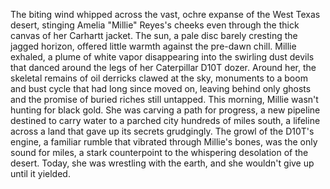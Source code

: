 The biting wind whipped across the vast, ochre expanse of the West Texas desert, stinging Amelia "Millie" Reyes's cheeks even through the thick canvas of her Carhartt jacket.  The sun, a pale disc barely cresting the jagged horizon, offered little warmth against the pre-dawn chill.  Millie exhaled, a plume of white vapor disappearing into the swirling dust devils that danced around the legs of her Caterpillar D10T dozer.  Around her, the skeletal remains of oil derricks clawed at the sky, monuments to a boom and bust cycle that had long since moved on, leaving behind only ghosts and the promise of buried riches still untapped. This morning, Millie wasn't hunting for black gold.  She was carving a path for progress, a new pipeline destined to carry water to a parched city hundreds of miles south, a lifeline across a land that gave up its secrets grudgingly. The growl of the D10T's engine, a familiar rumble that vibrated through Millie's bones, was the only sound for miles, a stark counterpoint to the whispering desolation of the desert.  Today, she was wrestling with the earth, and she wouldn't give up until it yielded.
